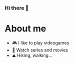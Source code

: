 ### Hi there 👋


# About me
- 🎮 I like to play videogames
- 🍿 Watch series and movies
- ⛰ Hiking, walking...
